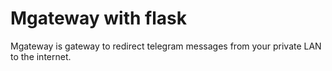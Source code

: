# Mgateway with flask

Mgateway is gateway to redirect telegram messages from your private LAN to the internet. 
